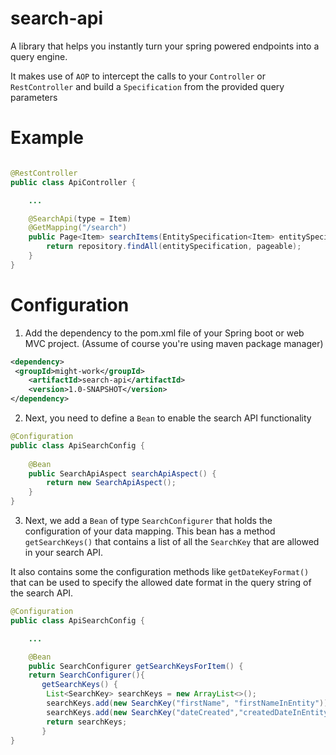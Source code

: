 # search-api
A library that helps you instantly turn your spring powered endpoints into a query engine.

It makes use of `AOP` to intercept the calls to your `Controller` or `RestController` and build a `Specification` from the provided query parameters

# Example
````java

@RestController
public class ApiController {

    ...

    @SearchApi(type = Item)
    @GetMapping("/search")
    public Page<Item> searchItems(EntitySpecification<Item> entitySpecification, Pageable pageable){
        return repository.findAll(entitySpecification, pageable);
    }
}
````
# Configuration

1.  Add the dependency to the pom.xml file of your Spring boot or web MVC project. (Assume of course you're using maven package manager)

````xml
<dependency>
 <groupId>might-work</groupId>
    <artifactId>search-api</artifactId>
    <version>1.0-SNAPSHOT</version>
</dependency>
````

2.  Next, you need to define a `Bean` to enable the search API functionality

````java
@Configuration
public class ApiSearchConfig {
    
    @Bean
    public SearchApiAspect searchApiAspect() {
        return new SearchApiAspect();
    }
}

````
3) Next, we add a `Bean` of type `SearchConfigurer` that holds the configuration of your data mapping. 
This bean has a method `getSearchKeys()` that contains a list of all the `SearchKey` that are allowed in your search API.

It also contains some the configuration methods like `getDateKeyFormat()` that can be used to specify the allowed date format in the query string of the search API. 

```java
@Configuration
public class ApiSearchConfig {

    ...

    @Bean
    public SearchConfigurer getSearchKeysForItem() {
    return SearchConfigurer(){
       getSearchKeys() {
        List<SearchKey> searchKeys = new ArrayList<>();
        searchKeys.add(new SearchKey("firstName", "firstNameInEntity"));
        searchKeys.add(new SearchKey("dateCreated","createdDateInEntity", true);
        return searchKeys;
       }
}

```

